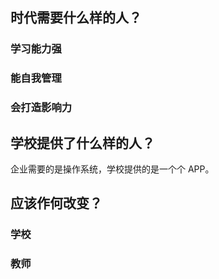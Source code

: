 
## 时代需要什么样的人？
### 学习能力强
### 能自我管理
### 会打造影响力

## 学校提供了什么样的人？
企业需要的是操作系统，学校提供的是一个个 APP。

## 应该作何改变？
### 学校
### 教师
### 